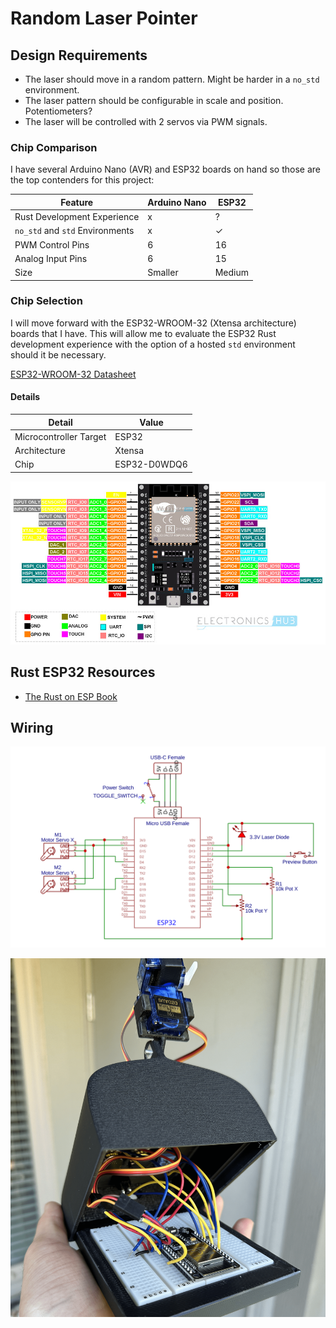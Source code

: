# Random Laser Pointer

## Design Requirements

- The laser should move in a random pattern. Might be harder in a `no_std` environment.
- The laser pattern should be configurable in scale and position. Potentiometers?
- The laser will be controlled with 2 servos via PWM signals.

### Chip Comparison

I have several Arduino Nano (AVR) and ESP32 boards on hand so those are the top contenders for this project:

| Feature                         | Arduino Nano | ESP32  |
| ------------------------------- | ------------ | ------ |
| Rust Development Experience     | x            | ?      |
| `no_std` and `std` Environments | x            | ✓      |
| PWM Control Pins                | 6            | 16     |
| Analog Input Pins               | 6            | 15     |
| Size                            | Smaller      | Medium |

### Chip Selection

I will move forward with the ESP32-WROOM-32 (Xtensa architecture) boards that I have. This will allow me to evaluate the ESP32 Rust development experience with the option of a hosted `std` environment should it be necessary.

[ESP32-WROOM-32 Datasheet](https://www.espressif.com/sites/default/files/documentation/esp32-wroom-32_datasheet_en.pdf)

#### Details

| Detail                 | Value        |
| ---------------------- | ------------ |
| Microcontroller Target | ESP32        |
| Architecture           | Xtensa       |
| Chip                   | ESP32-D0WDQ6 |

![ESP32 WROOM Development Board Pinout](./assets/ESP32_WROOM_Development_board_pinout.png)

## Rust ESP32 Resources

- [The Rust on ESP Book](https://docs.esp-rs.org/book/introduction.html)

## Wiring

![Wiring Diagram](./assets/schematic.svg)

![Wiring Example](./assets/wiring.png)

